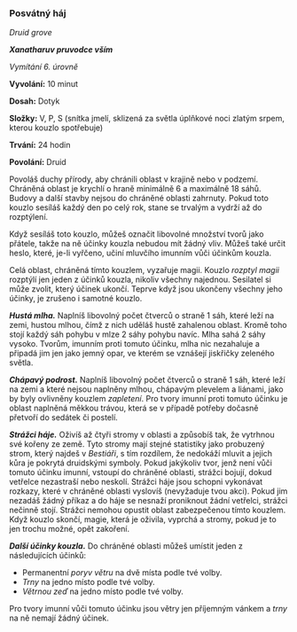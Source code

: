### Posvátný háj

*Druid grove*

***Xanatharuv pruvodce vším***

 *Vymítání 6. úrovně* 
 

**Vyvolání:** 10 minut

**Dosah:** Dotyk

**Složky:** V, P, S (snítka jmelí, sklizená za světla úplňkové noci zlatým srpem, kterou kouzlo spotřebuje)

**Trvání:** 24 hodin

**Povolání:** Druid
 
Povoláš duchy přírody, aby chránili oblast v krajině nebo v podzemí. Chráněná oblast je krychlí o hraně minimálně 6 a maximálně 18 sáhů. Budovy a další stavby nejsou do chráněné oblasti zahrnuty. Pokud toto kouzlo sesíláš každý den po celý rok, stane se trvalým a vydrží až do rozptýlení.

Když sesíláš toto kouzlo, můžeš označit libovolné množství tvorů jako přátele, takže na ně účinky kouzla nebudou mít žádný vliv. Můžeš také určit heslo, které, je-li vyřčeno, učiní mluvčího imunním vůči účinkům kouzla.

Celá oblast, chráněná tímto kouzlem, vyzařuje magii. Kouzlo *rozptyl magii* rozptýlí jen jeden z účinků kouzla, nikoliv všechny najednou. Sesilatel si může zvolit, který účinek ukončí. Teprve když jsou ukončeny všechny jeho účinky, je zrušeno i samotné kouzlo.

***Hustá mlha.*** Naplníš libovolný počet čtverců o straně 1 sáh, které leží na zemi, hustou mlhou, čímž z nich uděláš hustě zahalenou oblast. Kromě toho stojí každý sáh pohybu v mlze 2 sáhy pohybu navíc. Mlha sahá 2 sáhy vysoko. Tvorům, imunním proti tomuto účinku, mlha nic nezahaluje a připadá jim jen jako jemný opar, ve kterém se vznášejí jiskřičky zeleného světla.

***Chápavý podrost.*** Naplníš libovolný počet čtverců o straně 1 sáh, které leží na zemi a které nejsou naplněny mlhou, chápavým plevelem a liánami, jako by byly ovlivněny kouzlem *zapletení*. Pro tvory imunní proti tomuto účinku je oblast naplněná měkkou trávou, která se v případě potřeby dočasně přetvoří do sedátek či postelí.

***Strážci háje.*** Oživíš až čtyři stromy v oblasti a způsobíš tak, že vytrhnou své kořeny ze země. Tyto stromy mají stejné statistiky jako probuzený strom, který najdeš v *Bestiáři*, s tím rozdílem, že nedokáží mluvit a jejich kůra je pokrytá druidskými symboly. Pokud jakýkoliv tvor, jenž není vůči tomuto účinku imunní, vstoupí do chráněné oblasti, strážci bojují, dokud vetřelce nezastraší nebo neskolí. Strážci háje jsou schopni vykonávat rozkazy, které v chráněné oblasti vyslovíš (nevyžaduje tvou akci). Pokud jim nezadáš žádný příkaz a do háje se nesnaží proniknout žádní vetřelci, strážci nečinně stojí. Strážci nemohou opustit oblast zabezpečenou tímto kouzlem. Když kouzlo skončí, magie, která je oživila, vyprchá a stromy, pokud je to jen trochu možné, opět zakoření.

***Další účinky kouzla.*** Do chráněné oblasti můžeš umístit jeden z následujících účinků:
* Permanentní *poryv větru* na dvě místa podle tvé volby.
* *Trny* na jedno místo podle tvé volby.
* *Větrnou zeď* na jedno místo podle tvé volby.

Pro tvory imunní vůči tomuto účinku jsou větry jen příjemným vánkem a *trny* na ně nemají žádný účinek.